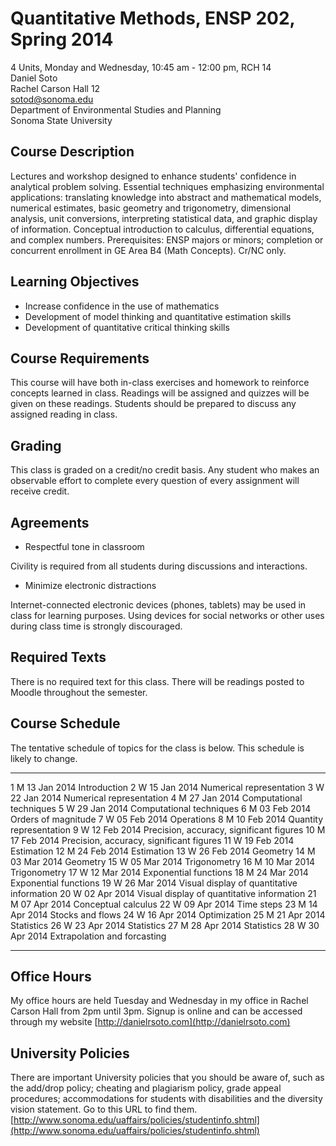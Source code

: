 # Quantitative Methods, ENSP 202, Spring 2014

4 Units, Monday and Wednesday, 10:45 am - 12:00 pm, RCH 14 <br />
Daniel Soto <br />
Rachel Carson Hall 12 <br />
sotod@sonoma.edu <br />
Department of Environmental Studies and Planning <br />
Sonoma State University <br />

<!--
syllabus guidelines:
http://www.sonoma.edu/uaffairs/policies/courseoutline.htm
-->

## Course Description
Lectures and workshop designed to enhance students' confidence in
analytical problem solving. Essential techniques emphasizing
environmental applications: translating knowledge into abstract and
mathematical models, numerical estimates, basic geometry and
trigonometry, dimensional analysis, unit conversions, interpreting
statistical data, and graphic display of information. Conceptual
introduction to calculus, differential equations, and complex numbers.
Prerequisites: ENSP majors or minors; completion or concurrent
enrollment in GE Area B4 (Math Concepts). Cr/NC only.

## Learning Objectives

- Increase confidence in the use of mathematics
- Development of model thinking and quantitative estimation skills
- Development of quantitative critical thinking skills

## Course Requirements

This course will have both in-class exercises and homework to reinforce
concepts learned in class.  Readings will be assigned and quizzes will
be given on these readings.  Students should be prepared to discuss any
assigned reading in class.

## Grading

This class is graded on a credit/no credit basis.  Any student who makes
an observable effort to complete every question of every assignment will
receive credit.

## Agreements

- Respectful tone in classroom

Civility is required from all students during discussions and interactions.

- Minimize electronic distractions

Internet-connected electronic devices (phones, tablets) may be used in
class for learning purposes.  Using devices for social networks or other
uses during class time is strongly discouraged.

## Required Texts

There is no required text for this class.  There will be readings posted
to Moodle throughout the semester.

## Course Schedule

The tentative schedule of topics for the class is below.  This schedule
is likely to change.

--  -------------  ------------------------------------------
 1  M 13 Jan 2014  Introduction
 2  W 15 Jan 2014  Numerical representation
 3  W 22 Jan 2014  Numerical representation
 4  M 27 Jan 2014  Computational techniques
 5  W 29 Jan 2014  Computational techniques
 6  M 03 Feb 2014  Orders of magnitude
 7  W 05 Feb 2014  Operations
 8  M 10 Feb 2014  Quantity representation
 9  W 12 Feb 2014  Precision, accuracy, significant figures
10  M 17 Feb 2014  Precision, accuracy, significant figures
11  W 19 Feb 2014  Estimation
12  M 24 Feb 2014  Estimation
13  W 26 Feb 2014  Geometry
14  M 03 Mar 2014  Geometry
15  W 05 Mar 2014  Trigonometry
16  M 10 Mar 2014  Trigonometry
17  W 12 Mar 2014  Exponential functions
18  M 24 Mar 2014  Exponential functions
19  W 26 Mar 2014  Visual display of quantitative information
20  W 02 Apr 2014  Visual display of quantitative information
21  M 07 Apr 2014  Conceptual calculus
22  W 09 Apr 2014  Time steps
23  M 14 Apr 2014  Stocks and flows
24  W 16 Apr 2014  Optimization
25  M 21 Apr 2014  Statistics
26  W 23 Apr 2014  Statistics
27  M 28 Apr 2014  Statistics
28  W 30 Apr 2014  Extrapolation and forcasting
--  -------------  ------------------------------------------


## Office Hours

My office hours are held Tuesday and Wednesday in my office in Rachel
Carson Hall from 2pm until 3pm.  Signup is online and can be accessed
through my website [http://danielrsoto.com](http://danielrsoto.com)


## University Policies

There are important University policies that you should be aware of,
such as the add/drop policy; cheating and plagiarism policy, grade
appeal procedures; accommodations for students with disabilities and the
diversity vision statement.  Go to this URL to find them.
[http://www.sonoma.edu/uaffairs/policies/studentinfo.shtml](http://www.sonoma.edu/uaffairs/policies/studentinfo.shtml)

